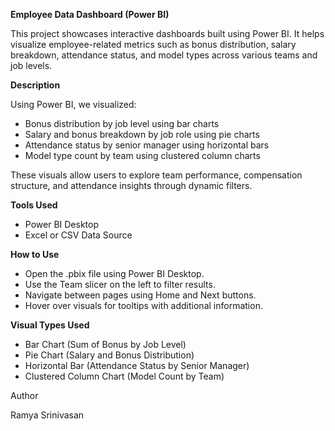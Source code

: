 **Employee Data Dashboard (Power BI)**

  This project showcases interactive dashboards built using Power BI. It helps visualize employee-related metrics such as bonus distribution, salary breakdown, attendance status, and model types across various teams and job levels.
  
**Description**

  Using Power BI, we visualized:

  *  Bonus distribution by job level using bar charts
  * Salary and bonus breakdown by job role using pie charts
  *  Attendance status by senior manager using horizontal bars
  *  Model type count by team using clustered column charts

These visuals allow users to explore team performance, compensation structure, and attendance insights through dynamic filters.

**Tools Used**

  *  Power BI Desktop
  *  Excel or CSV Data Source

**How to Use**

  *  Open the .pbix file using Power BI Desktop.
  *  Use the Team slicer on the left to filter results.
  *  Navigate between pages using Home and Next buttons.
  *  Hover over visuals for tooltips with additional information.

**Visual Types Used**

  *  Bar Chart (Sum of Bonus by Job Level)
  *  Pie Chart (Salary and Bonus Distribution)
  *  Horizontal Bar (Attendance Status by Senior Manager)
  *  Clustered Column Chart (Model Count by Team)

Author

Ramya Srinivasan
